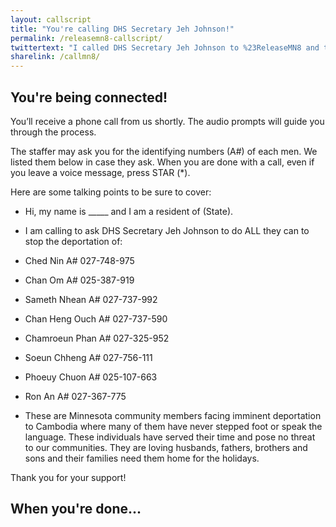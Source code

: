 ```yaml
---
layout: callscript
title: "You're calling DHS Secretary Jeh Johnson!"
permalink: /releasemn8-callscript/
twittertext: "I called DHS Secretary Jeh Johnson to %23ReleaseMN8 and to stop their unjust deportations"
sharelink: /callmn8/
---
```


## You're being connected!

You’ll receive a phone call from us shortly. The audio prompts will guide you through the process. 

The staffer may ask you for the identifying numbers (A#) of each men. We listed them below in case they ask. When you are done with a call, even if you leave a voice message, press STAR (*).

Here are some talking points to be sure to cover:

- Hi, my name is _____ and I am a resident of (State). 
- I am calling to ask DHS Secretary Jeh Johnson to do ALL they can to stop the deportation of:

- Ched Nin A# 027-748-975
- Chan Om A# 025-387-919
- Sameth Nhean A# 027-737-992
- Chan Heng Ouch A# 027-737-590
- Chamroeun Phan A# 027-325-952
- Soeun Chheng A# 027-756-111
- Phoeuy Chuon A# 025-107-663
- Ron An A# 027-367-775

- These are Minnesota community members facing imminent deportation to Cambodia where many of them have never stepped foot or speak the language. These individuals have served their time and pose no threat to our communities. They are loving husbands, fathers, brothers and sons and their families need them home for the holidays.

Thank you for your support!

## When you're done...